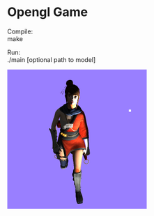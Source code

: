 # Opengl Game
Compile: \
make

Run: \
./main [optional path to model]

<img src="img.png" style="width:320px;"/>
